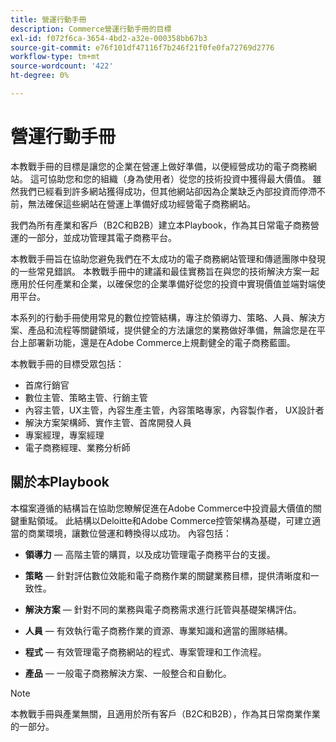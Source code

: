 ```yaml
---
title: 營運行動手冊
description: Commerce營運行動手冊的目標
exl-id: f072f6ca-3654-4bd2-a32e-000358bb67b3
source-git-commit: e76f101df47116f7b246f21f0fe0fa72769d2776
workflow-type: tm+mt
source-wordcount: '422'
ht-degree: 0%

---
```


# 營運行動手冊

本教戰手冊的目標是讓您的企業在營運上做好準備，以便經營成功的電子商務網站。 這可協助您和您的組織（身為使用者）從您的技術投資中獲得最大價值。 雖然我們已經看到許多網站獲得成功，但其他網站卻因為企業缺乏內部投資而停滯不前，無法確保這些網站在營運上準備好成功經營電子商務網站。

我們為所有產業和客戶（B2C和B2B）建立本Playbook，作為其日常電子商務營運的一部分，並成功管理其電子商務平台。

本教戰手冊旨在協助您避免我們在不太成功的電子商務網站管理和傳遞團隊中發現的一些常見錯誤。 本教戰手冊中的建議和最佳實務旨在與您的技術解決方案一起應用於任何產業和企業，以確保您的企業準備好從您的投資中實現價值並端對端使用平台。

本系列的行動手冊使用常見的數位控管結構，專注於領導力、策略、人員、解決方案、產品和流程等關鍵領域，提供健全的方法讓您的業務做好準備，無論您是在平台上部署新功能，還是在Adobe Commerce上規劃健全的電子商務藍圖。

本教戰手冊的目標受眾包括：

- 首席行銷官
- 數位主管、策略主管、行銷主管
- 內容主管，UX主管，內容生產主管，內容策略專家，內容製作者， UX設計者
- 解決方案架構師、實作主管、首席開發人員
- 專案經理，專案經理
- 電子商務經理、業務分析師

## 關於本Playbook

本檔案遵循的結構旨在協助您瞭解促進在Adobe Commerce中投資最大價值的關鍵重點領域。 此結構以Deloitte和Adobe Commerce控管架構為基礎，可建立適當的商業環境，讓數位營運和轉換得以成功。 內容包括：

- **領導力** — 高階主管的購買，以及成功管理電子商務平台的支援。

- **策略** — 針對評估數位效能和電子商務作業的關鍵業務目標，提供清晰度和一致性。

- **解決方案** — 針對不同的業務與電子商務需求進行託管與基礎架構評估。

- **人員** — 有效執行電子商務作業的資源、專業知識和適當的團隊結構。

- **程式** — 有效管理電子商務網站的程式、專案管理和工作流程。

- **產品** — 一般電子商務解決方案、一般整合和自動化。

>[!NOTE]
>
>本教戰手冊與產業無關，且適用於所有客戶（B2C和B2B），作為其日常商業作業的一部分。
